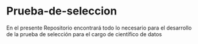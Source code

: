 # Prueba-de-seleccion
En el presente Repositorio encontrará todo lo necesario para el desarrollo de la prueba de selección para el cargo de científico de datos 
